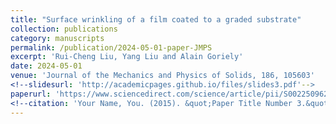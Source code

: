 ```yaml
---
title: "Surface wrinkling of a film coated to a graded substrate"
collection: publications
category: manuscripts
permalink: /publication/2024-05-01-paper-JMPS
excerpt: 'Rui-Cheng Liu, Yang Liu and Alain Goriely'
date: 2024-05-01
venue: 'Journal of the Mechanics and Physics of Solids, 186, 105603'
<!--slidesurl: 'http://academicpages.github.io/files/slides3.pdf'-->
paperurl: 'https://www.sciencedirect.com/science/article/pii/S0022509624000693#:~:text=A%20typical%20set%2Dup%20to,et%20al.%2C%202019)'
<!--citation: 'Your Name, You. (2015). &quot;Paper Title Number 3.&quot; <i>Journal 1</i>. 1(3).'-->
---
```


<!-- The contents above will be part of a list of publications, if the user clicks the link for the publication than the contents of section will be rendered as a full page, allowing you to provide more information about the paper for the reader. When publications are displayed as a single page, the contents of the above "citation" field will automatically be included below this section in a smaller font.-->
